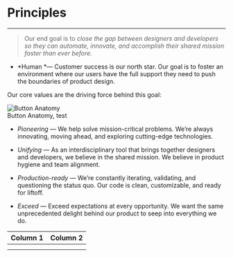 
# Principles

---

> Our end goal is to *close the gap between designers and developers so they can automate, innovate, and accomplish their shared mission faster than ever before.*

- *Human *— Customer success is our north star. Our goal is to foster an environment where our users have the full support they need to push the boundaries of product design.

Our core values are the driving force behind this goal:

  
![Button Anatomy](https://studio-assets-dev.supernova.io/design-systems/460/18da0977-5542-4cfc-8366-ecacfd83177d.png?Expires=1977609600&Policy=eyJTdGF0ZW1lbnQiOlt7IlJlc291cmNlIjoiaHR0cHM6Ly9zdHVkaW8tYXNzZXRzLWRldi5zdXBlcm5vdmEuaW8vZGVzaWduLXN5c3RlbXMvNDYwLzE4ZGEwOTc3LTU1NDItNGNmYy04MzY2LWVjYWNmZDgzMTc3ZC5wbmciLCJDb25kaXRpb24iOnsiRGF0ZUxlc3NUaGFuIjp7IkFXUzpFcG9jaFRpbWUiOjE5Nzc2MDk2MDB9fX1dfQ__&Signature=MYY9VCCAymjxDtO4X2p3bStI9yLynRCHYwk~l9x3lk3vSDd0Evbu5KfK3SisLp0McDFNelwVKf4GPSHiUXfqXznZwwwjernT~FoHvMwzsdYeuIug9cA3VWWhFDgVBJeN1mYqebkm2J8CJtMI8Ql7CId05Ow3BFBez1jW2Z807e4Xx4Ps58i5OK0vD-GlzbMYEdqUjs55eCi5eFaQNQj4lv5C-fVJLWxyOdyK9RAQF7VL04Q637iUGIsM2Yuh9KrgMz7YfVzL4XmviwbwJMVR7-Up~CcHvts18P~9L0lMcwm66cqc21PM8vdrmHqjm~N-ETFBbQj94AlD13Y5dukq6A__&Key-Pair-Id=APKAJGK34LCCAUR7N6LA)  
Button Anatomy, test  
  


- *Pioneering* — We help solve mission-critical problems. We’re always innovating, moving ahead, and exploring cutting-edge technologies. 

- *Unifying* — As an interdisciplinary tool that brings together designers and developers, we believe in the shared mission. We believe in product hygiene and team alignment.

- *Production-ready* — We’re constantly iterating, validating, and questioning the status quo. Our code is clean, customizable, and ready for liftoff.

- *Exceed* — Exceed expectations at every opportunity. We want the same unprecedented delight behind our product to seep into everything we do.

  
| Column 1 | Column 2 |  
| --- | --- |  
|  |  |  
|  |  |  

